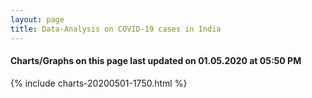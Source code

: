 ```yaml
---
layout: page
title: Data-Analysis on COVID-19 cases in India
---
```

#### Charts/Graphs on this page last updated on 01.05.2020 at 05:50 PM
{% include charts-20200501-1750.html %}